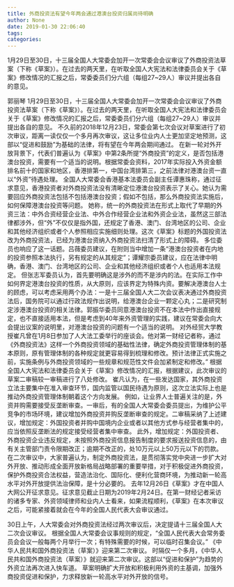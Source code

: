 ```yaml
---
title: 外商投资法有望今年两会通过港澳台投资归属尚待明确
author: None
date: 2019-01-30 22:06:40
tags: 
categories: 
---
```

1月29日至30日，十三届全国人大常委会加开一次常委会会议审议了外商投资法草案（下称《草案》）。在过去的两天里，在听取全国人大宪法和法律委员会关于《草案》修改情况的汇报之后，常委委员们分六组（每组27~29人）审议并提出各自的意见。
<!-- more -->
郭丽琴
1月29日至30日，十三届全国人大常委会加开一次常委会会议审议了外商投资法草案（下称《草案》）。在过去的两天里，在听取全国人大宪法和法律委员会关于《草案》修改情况的汇报之后，常委委员们分六组（每组27~29人）审议并提出各自的意见。
不久前的2018年12月23日，常委会第七次会议对草案进行了初次审议，距离一读仅仅一个多月再次审议，这让多位业内人士更加坚定地预测，这部以“促进和鼓励”为基础的法律，将有望在今年两会期间通过。
在新一轮对外开放背景下，代表们普遍认为《草案》中第2条所提“外商投资”的定义，是否包括港澳台投资，需要有一个适当的说明。根据常委会资料，2017年实际投入外资金额排名前十的国家和地区，香港排第一，中国台湾排第三，之前法律对港澳台资一直以“外资”待遇处理。
全国人大常委会香港基本法委员会副主任谭惠珠称，通过征求意见，香港投资者对外商投资法没有清晰定位港澳台投资表示了关心。她认为需要回应外商投资法包括不包括港澳台投资；假如不包括，那么外商投资法实施后，如何保障港澳台投资等问题。
她称，统一的外商投资法在形式上取代了早期的外资三法：中外合资经营企业法、中外合作经营企业法和外资企业法，虽然这三部法律都涉外，但“外”不仅仅是指外国，还规定了香港、澳门、台湾地区的公司、企业和其他经济组织或者个人参照相应实施细则处理。这次《草案》标题的外国投资法改为外商投资法，已经为港澳台资纳入外商投资法扫清了形式上的障碍。
多位委员也响应了这一话题。吕薇委员建议，在附则当中增加一条“港澳台投资者在内地的投资参照本法执行，另有规定的从其规定”；谭耀宗委员建议，应在法律中明确，香港、澳门、台湾地区的公司、企业和其他经济组织或者个人也适用本法规定。
但张志军委员认为，首先要明确这是涉外的而不是涉内的法。在实际工作中如何界定港澳台投资的性质，从大原则，应该界定为特殊内资。要解决港澳台人士的顾虑，可以考虑采用两个办法：一是十三届全国人大二次会议表决通过外商投资法后，国务院可以通过行政法规作出说明，给港澳台企业一颗定心丸；二是研究制定涉港澳台投资的相关法律。郭振华委员同意港澳台投资不在本法中作出直接规定，也不直接适用本法，但是考虑到40年来外资管理的实践，建议在常委会向大会提出议案的说明里，对港澳台投资的问题有一个适当的说明。
对外经贸大学教授崔凡曾在1月8日参加了人大法工委举行的座谈会。他对第一财经记者称，通过《外商投资法》这样一个外商投资领域的基础性法律，确定外商投资管理体制的基本原则，原有管理体制的各种规定就更容易得到梳理和修改。预计法律正式实施之前，实施条例与外商投资领域的一些规章和规范性文件会加紧制定和修改。”
根据全国人大宪法和法律委员会关于《草案》修改情况的汇报，根据建议，此次审议的草案二审稿较一审稿进行了八处修改。
崔凡认为，在一些发达国家，其外商投资立法主要集中在准入审查环节，国内监管以国民待遇为原则，这次立法实际上也是推动外商投资管理体制朝着这个方向发展。
例如，让业界人士普遍关注的是，外资并购需要接受反垄断审查。一审后，有的全国人大常委会委员提出，为维护公平竞争的市场环境，建议增加外商投资并购反垄断审查的规定。二审稿采纳了上述建议，增加规定：外国投资者并购中国境内企业或者以其他方式参与经营者集中的，应当依照反垄断法的规定接受经营者集中审查。
此外，增加规定：外国投资者、外商投资企业违反规定，未按照外商投资信息报告制度的要求报送投资信息的，由有关主管部门责令限期改正；逾期不改正的，处10万元以上50万元以下的罚款。
在二次审议中，大家普遍认为，制定外商投资法，是贯彻落实党中央进一步扩大对外开放、推动形成全面开放新格局战略部署的重要举措，对于积极促进外商投资，保护外商投资合法权益，营造法治化、国际化、便利化营商环境，为推动新一轮高水平对外开放提供法治保障，是十分必要的。
去年12月26日《草案》才在中国人大网公开征求意见。征求意见截止日期为2019年2月24日。在第一财经记者采访的诸多专家、外资领域律师和业内人士看来，如果流程顺利，《草案》在本次审议之后，可能紧接着就会在今年的全国人民代表大会审议通过。
 
 
30日上午，人大常委会对外商投资法经过两次审议后，决定提请十三届全国人大二次会议审议。
根据全国人大常委会议事规则的规定，“全国人民代表大会常务委员会会议一般每两个月举行一次；有特殊需要的时候，可以临时召集会议。”
《中华人民共和国外商投资法（草案）》迎来第二次审议。
时隔仅一个多月，《中华人民共和国外商投资法（草案）》就迎来第二次审议。这部以“促进和保护”为趋势的外资立法再次进入快车道。
草案明确扩大开放和积极利用外资的主基调，加强外商投资促进和保护，力求释放新一轮高水平对外开放的信号。
